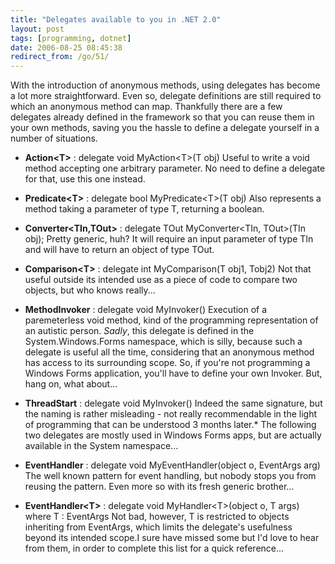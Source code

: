 ```yaml
---
title: "Delegates available to you in .NET 2.0"
layout: post
tags: [programming, dotnet]
date: 2006-08-25 08:45:38
redirect_from: /go/51/
---
```


With the introduction of anonymous methods, using delegates has become a lot more straightforward. Even so, delegate definitions are still required to which an anonymous method can map. Thankfully there are a few delegates already defined in the framework so that you can reuse them in your own methods, saving you the hassle to define a delegate yourself in a number of situations.

*   **Action&lt;T&gt;** : delegate void MyAction&lt;T&gt;(T obj)
Useful to write a void method accepting one arbitrary parameter. No need to define a delegate for that, use this one instead.
*   **Predicate&lt;T&gt;** : delegate bool MyPredicate&lt;T&gt;(T obj)
Also represents a method taking a parameter of type T, returning a boolean.
*   **Converter&lt;TIn,TOut&gt;** : delegate TOut MyConverter&lt;TIn, TOut&gt;(TIn obj);
Pretty generic, huh? It will require an input parameter of type TIn and will have to return an object of type TOut.
*   **Comparison&lt;T&gt;** : delegate int MyComparison(T obj1, Tobj2)
Not that useful outside its intended use as a piece of code to compare two objects, but who knows really...
*   **MethodInvoker** : delegate void MyInvoker()
Execution of a paremeterless void method, kind of the programming representation of an autistic person. _Sadly_, this delegate is defined in the System.Windows.Forms namespace, which is silly, because such a delegate is useful all the time, considering that an anonymous method has access to its surrounding scope. So, if you&#39;re not programming a Windows Forms application, you&#39;ll have to define your own Invoker. But, hang on, what about...
*   **ThreadStart** : delegate void MyInvoker()
Indeed the same signature, but the naming is rather misleading - not really recommendable in the light of programming that can be understood 3 months later.*   The following two delegates are mostly used in Windows Forms apps, but are actually available in the System namespace...

*   **EventHandler** : delegate void MyEventHandler(object o, EventArgs arg)
The well known pattern for event handling, but nobody stops you from reusing the pattern. Even more so with its fresh generic brother...
*   **EventHandler&lt;T&gt;** : delegate void MyHandler&lt;T&gt;(object o, T args) where T : EventArgs
Not bad, however, T is restricted to objects inheriting from EventArgs, which limits the delegate&#39;s usefulness beyond its intended scope.I sure have missed some but I&#39;d love to hear from them, in order to complete this list for a quick reference...